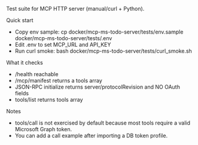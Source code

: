 Test suite for MCP HTTP server (manual/curl + Python).

Quick start
- Copy env sample: cp docker/mcp-ms-todo-server/tests/env.sample docker/mcp-ms-todo-server/tests/.env
- Edit .env to set MCP_URL and API_KEY
- Run curl smoke: bash docker/mcp-ms-todo-server/tests/curl_smoke.sh

What it checks
- /health reachable
- /mcp/manifest returns a tools array
- JSON-RPC initialize returns server/protocolRevision and NO OAuth fields
- tools/list returns tools array

Notes
- tools/call is not exercised by default because most tools require a valid Microsoft Graph token.
- You can add a call example after importing a DB token profile.
